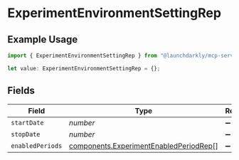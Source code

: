 # ExperimentEnvironmentSettingRep

## Example Usage

```typescript
import { ExperimentEnvironmentSettingRep } from "@launchdarkly/mcp-server/models/components";

let value: ExperimentEnvironmentSettingRep = {};
```

## Fields

| Field                                                                                            | Type                                                                                             | Required                                                                                         | Description                                                                                      |
| ------------------------------------------------------------------------------------------------ | ------------------------------------------------------------------------------------------------ | ------------------------------------------------------------------------------------------------ | ------------------------------------------------------------------------------------------------ |
| `startDate`                                                                                      | *number*                                                                                         | :heavy_minus_sign:                                                                               | N/A                                                                                              |
| `stopDate`                                                                                       | *number*                                                                                         | :heavy_minus_sign:                                                                               | N/A                                                                                              |
| `enabledPeriods`                                                                                 | [components.ExperimentEnabledPeriodRep](../../models/components/experimentenabledperiodrep.md)[] | :heavy_minus_sign:                                                                               | N/A                                                                                              |